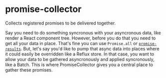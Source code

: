 # promise-collector
Collects registered promises to be delivered together.

Say you need to do something syncronous with your asyncronous data, like render a React component tree.
However, before you do that you need to get all your data in place.  That's fine you can use `Promise.all` or [`promise-results`](https://www.npmjs.com/package/promise-results).
But, let's say you'd like to pump that async data into places where it could easily be overridden like a Reflux store.
In that case, you want to allow your data to be gathered asyncronously and applied syncronously, like a Batch.
This is where PromiseCollector gives you a central place to gather these promises.
